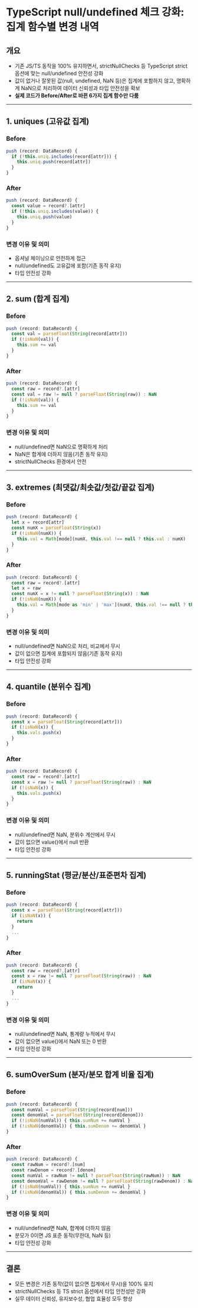 # TypeScript null/undefined 체크 강화: 집계 함수별 변경 내역

## 개요

- 기존 JS/TS 동작을 100% 유지하면서, strictNullChecks 등 TypeScript strict 옵션에 맞는 null/undefined 안전성 강화
- 값이 없거나 잘못된 값(null, undefined, NaN 등)은 집계에 포함하지 않고, 명확하게 NaN으로 처리하여 데이터 신뢰성과 타입 안전성을 확보
- **실제 코드가 Before/After로 바뀐 6가지 집계 함수만 다룸**

---

## 1. uniques (고유값 집계)

### Before

```ts
push (record: DataRecord) {
  if (!this.uniq.includes(record[attr])) {
    this.uniq.push(record[attr])
  }
}
```

### After

```ts
push (record: DataRecord) {
  const value = record?.[attr]
  if (!this.uniq.includes(value)) {
    this.uniq.push(value)
  }
}
```

### 변경 이유 및 의미

- 옵셔널 체이닝으로 안전하게 접근
- null/undefined도 고유값에 포함(기존 동작 유지)
- 타입 안전성 강화

---

## 2. sum (합계 집계)

### Before

```ts
push (record: DataRecord) {
  const val = parseFloat(String(record[attr]))
  if (!isNaN(val)) {
    this.sum += val
  }
}
```

### After

```ts
push (record: DataRecord) {
  const raw = record?.[attr]
  const val = raw != null ? parseFloat(String(raw)) : NaN
  if (!isNaN(val)) {
    this.sum += val
  }
}
```

### 변경 이유 및 의미

- null/undefined면 NaN으로 명확하게 처리
- NaN은 합계에 더하지 않음(기존 동작 유지)
- strictNullChecks 환경에서 안전

---

## 3. extremes (최댓값/최솟값/첫값/끝값 집계)

### Before

```ts
push (record: DataRecord) {
  let x = record[attr]
  const numX = parseFloat(String(x))
  if (!isNaN(numX)) {
    this.val = Math[mode](numX, this.val !== null ? this.val : numX)
  }
}
```

### After

```ts
push (record: DataRecord) {
  const raw = record?.[attr]
  let x = raw
  const numX = x != null ? parseFloat(String(x)) : NaN
  if (!isNaN(numX)) {
    this.val = Math[mode as 'min' | 'max'](numX, this.val !== null ? this.val : numX)
  }
}
```

### 변경 이유 및 의미

- null/undefined면 NaN으로 처리, 비교에서 무시
- 값이 없으면 집계에 포함되지 않음(기존 동작 유지)
- 타입 안전성 강화

---

## 4. quantile (분위수 집계)

### Before

```ts
push (record: DataRecord) {
  const x = parseFloat(String(record[attr]))
  if (!isNaN(x)) {
    this.vals.push(x)
  }
}
```

### After

```ts
push (record: DataRecord) {
  const raw = record?.[attr]
  const x = raw != null ? parseFloat(String(raw)) : NaN
  if (!isNaN(x)) {
    this.vals.push(x)
  }
}
```

### 변경 이유 및 의미

- null/undefined면 NaN, 분위수 계산에서 무시
- 값이 없으면 value()에서 null 반환
- 타입 안전성 강화

---

## 5. runningStat (평균/분산/표준편차 집계)

### Before

```ts
push (record: DataRecord) {
  const x = parseFloat(String(record[attr]))
  if (isNaN(x)) {
    return
  }
  ...
}
```

### After

```ts
push (record: DataRecord) {
  const raw = record?.[attr]
  const x = raw != null ? parseFloat(String(raw)) : NaN
  if (isNaN(x)) {
    return
  }
  ...
}
```

### 변경 이유 및 의미

- null/undefined면 NaN, 통계량 누적에서 무시
- 값이 없으면 value()에서 NaN 또는 0 반환
- 타입 안전성 강화

---

## 6. sumOverSum (분자/분모 합계 비율 집계)

### Before

```ts
push (record: DataRecord) {
  const numVal = parseFloat(String(record[num]))
  const denomVal = parseFloat(String(record[denom]))
  if (!isNaN(numVal)) { this.sumNum += numVal }
  if (!isNaN(denomVal)) { this.sumDenom += denomVal }
}
```

### After

```ts
push (record: DataRecord) {
  const rawNum = record?.[num]
  const rawDenom = record?.[denom]
  const numVal = rawNum != null ? parseFloat(String(rawNum)) : NaN
  const denomVal = rawDenom != null ? parseFloat(String(rawDenom)) : NaN
  if (!isNaN(numVal)) { this.sumNum += numVal }
  if (!isNaN(denomVal)) { this.sumDenom += denomVal }
}
```

### 변경 이유 및 의미

- null/undefined면 NaN, 합계에 더하지 않음
- 분모가 0이면 JS 표준 동작(무한대, NaN 등)
- 타입 안전성 강화

---

## 결론

- 모든 변경은 기존 동작(값이 없으면 집계에서 무시)을 100% 유지
- strictNullChecks 등 TS strict 옵션에서 타입 안전성만 강화
- 실무 데이터 신뢰성, 유지보수성, 협업 효율성 모두 향상
